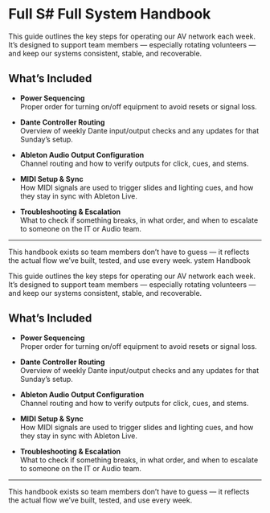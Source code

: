 # Full S# Full System Handbook

This guide outlines the key steps for operating our AV network each week. It’s designed to support team members — especially rotating volunteers — and keep our systems consistent, stable, and recoverable.

## What’s Included

- **Power Sequencing**  
  Proper order for turning on/off equipment to avoid resets or signal loss.

- **Dante Controller Routing**  
  Overview of weekly Dante input/output checks and any updates for that Sunday’s setup.

- **Ableton Audio Output Configuration**  
  Channel routing and how to verify outputs for click, cues, and stems.

- **MIDI Setup & Sync**  
  How MIDI signals are used to trigger slides and lighting cues, and how they stay in sync with Ableton Live.

- **Troubleshooting & Escalation**  
  What to check if something breaks, in what order, and when to escalate to someone on the IT or Audio team.

---

This handbook exists so team members don’t have to guess — it reflects the actual flow we’ve built, tested, and use every week.
ystem Handbook

This guide outlines the key steps for operating our AV network each week. It’s designed to support team members — especially rotating volunteers — and keep our systems consistent, stable, and recoverable.

## What’s Included

- **Power Sequencing**  
  Proper order for turning on/off equipment to avoid resets or signal loss.

- **Dante Controller Routing**  
  Overview of weekly Dante input/output checks and any updates for that Sunday’s setup.

- **Ableton Audio Output Configuration**  
  Channel routing and how to verify outputs for click, cues, and stems.

- **MIDI Setup & Sync**  
  How MIDI signals are used to trigger slides and lighting cues, and how they stay in sync with Ableton Live.

- **Troubleshooting & Escalation**  
  What to check if something breaks, in what order, and when to escalate to someone on the IT or Audio team.

---

This handbook exists so team members don’t have to guess — it reflects the actual flow we’ve built, tested, and use every week.
